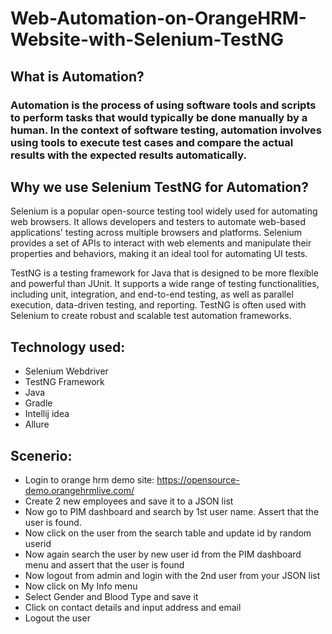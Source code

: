 # Web-Automation-on-OrangeHRM-Website-with-Selenium-TestNG
## What is Automation?
### Automation is the process of using software tools and scripts to perform tasks that would typically be done manually by a human. In the context of software testing, automation involves using tools to execute test cases and compare the actual results with the expected results automatically.
## Why we use Selenium TestNG for Automation?
Selenium is a popular open-source testing tool widely used for automating web browsers. It allows developers and testers to automate web-based applications' testing across multiple browsers and platforms. Selenium provides a set of APIs to interact with web elements and manipulate their properties and behaviors, making it an ideal tool for automating UI tests.

TestNG is a testing framework for Java that is designed to be more flexible and powerful than JUnit. It supports a wide range of testing functionalities, including unit, integration, and end-to-end testing, as well as parallel execution, data-driven testing, and reporting. TestNG is often used with Selenium to create robust and scalable test automation frameworks.
## Technology used:
+ Selenium Webdriver
+ TestNG Framework
+ Java
+ Gradle
+ Intellij idea
+ Allure
## Scenerio:
+ Login to orange hrm demo site: https://opensource-demo.orangehrmlive.com/
+ Create 2 new employees and save it to a JSON list
+ Now go to PIM dashboard and search by 1st user name. Assert that the user is found.
+ Now click on the user from the search table and update id by random userid
+ Now again search the user by new user id from the PIM dashboard menu and assert that the user is found
+ Now logout from admin and login with the 2nd user from your JSON list
+ Now click on My Info menu
+ Select Gender and Blood Type and save it
+ Click on contact details and input address and email
+ Logout the user
